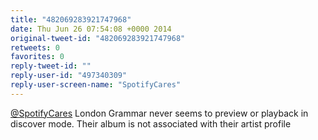 ```yaml
---
title: "482069283921747968"
date: Thu Jun 26 07:54:08 +0000 2014
original-tweet-id: "482069283921747968"
retweets: 0
favorites: 0
reply-tweet-id: ""
reply-user-id: "497340309"
reply-user-screen-name: "SpotifyCares"
---
```

<a href="https://twitter.com/SpotifyCares">@SpotifyCares</a> London Grammar never seems to preview or playback in discover mode. Their album is not associated with their artist profile
